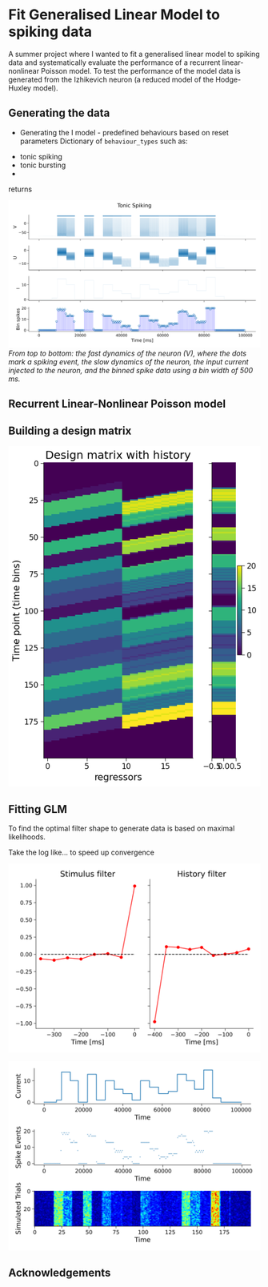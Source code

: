 # Fit Generalised Linear Model to spiking data

A summer project where I wanted to fit a generalised linear model to spiking data and systematically evaluate the performance of a recurrent linear-nonlinear Poisson model. To test the performance of the model data is generated from the Izhikevich neuron (a reduced model of the Hodge-Huxley model).

## Generating the data
- Generating the I model - predefined behaviours based on reset parameters
Dictionary of `behaviour_types` such as:
* tonic spiking
* tonic bursting
* 

returns

![Generated tonic spiking data from the Izhikevich neuron. From top to bottom: the fast dynamics of the neuron (V), where the dots mark a spiking event, the slow dynamics of the neuron, the input current injected to the neuron, and the binned spike data using a bin width of 500 ms.](/imgs/tonic_spiking.svg "Generated tonic spiking data from the Izhikevich neuron")
*From top to bottom: the fast dynamics of the neuron (V), where the dots mark a spiking event, the slow dynamics of the neuron, the input current injected to the neuron, and the binned spike data using a bin width of 500 ms.*

## Recurrent Linear-Nonlinear Poisson model


## Building a design matrix
![Design matrix](/imgs/design_mat.png "Design matrix of the spiking neuron")




## Fitting GLM
To find the optimal filter shape to generate data is based on maximal likelihoods. 

Take the log like... to speed up convergence

![Filters](/imgs/filters.svg "Inferred filters of the glm")

![Generated data](/imgs/simulated_plot.svg "Generated data from the inferred filters of the glm")

## Acknowledgements
